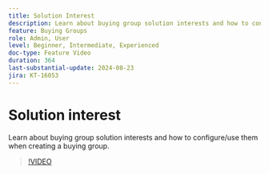 ```yaml
---
title: Solution Interest
description: Learn about buying group solution interests and how to configure/use them when creating a buying group.
feature: Buying Groups
role: Admin, User
level: Beginner, Intermediate, Experienced
doc-type: Feature Video
duration: 364
last-substantial-update: 2024-08-23
jira: KT-16053
---
```


# Solution interest

Learn about buying group solution interests and how to configure/use them when creating a buying group.

>[!VIDEO](https://video.tv.adobe.com/v/3433080/?learn=on)
